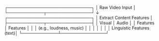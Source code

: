 ┌────────────────────────────┐
│ Raw Video Input │
└────────────┬───────────────┘
↓
┌────────────────────────────┐
│ Extract Content Features │
├────────────┬───────────────┤
│ Visual │ Audio │
│ Features │ Features │
│ │ (e.g., loudness, music)
│ │ │
│ │ │
│ Linguistic Features (text)│
└────────────┴───────────────┘
